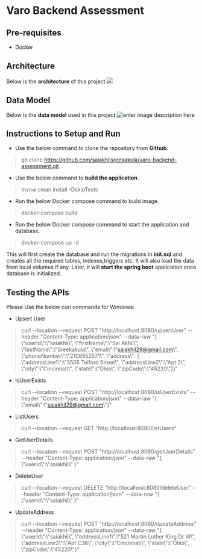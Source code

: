 ﻿# Varo Backend Assessment
## Pre-requisites
- Docker
## Architecture
Below is the **architecture** of this project
![](https://i.ibb.co/GngLc9T/proposed.jpg)
## Data Model
Below is the **data model** used in this project
![enter image description here](https://i.ibb.co/MMhdYh2/Database-ER-diagram-crow-s-foot.jpg)
## Instructions to Setup and Run
- Use the below command to clone the repository from **Github**.
> git clone https://github.com/saiakhilsreekakula/varo-backend-assessment.git
- Use the below command to **build the application**.
> mvnw clean install -DskipTests
- Run the below Docker compose command to build image.
> docker-compose build
- Run the below Docker compose command to start the application and database.
> docker-compose up -d

This will first create the database and run the migrations in **init.sql** and creates all the required tables, indexes,triggers etc. It will also load the data from local volumes if any. Later, it will **start the spring boot** application once database is initialized.
## Testing the APIs
Please Use the below curl commands for Windows:
- Upsert User
> curl --location --request POST "http://localhost:8080/upsertUser" --header "Content-Type: application/json" --data-raw "{    \\"userId\\":\\"saiakhil\\", \\"firstName\\":\\"Sai Akhil\\", \\"lastName\\":\\"Sreekakula\\", \\"email\\":\\"saiakhil29@gmail.com\\", \\"phoneNumber\\":\\"2108952571\\", \\"address\\": { \\"addressLine1\\":\\"3505 Telford Street\\", \\"addressLine2\\":\\"Apt 2\\", \\"city\\":\\"Cincinnati\\", \\"state\\":\\"Ohio\\", \\"zipCode\\":\\"45220\\"}}"
- IsUserExists
> curl --location --request POST "http://localhost:8080/isUserExists" --header "Content-Type: application/json" --data-raw "{ \\"email\\":\\"saiakhil29@gmail.com\\"}"
- ListUsers
> curl --location --request GET "http://localhost:8080/listUsers"
- GetUserDetails
> curl --location --request POST "http://localhost:8080/getUserDetails" --header "Content-Type: application/json" --data-raw "{ \\"userId\\":\\"saiakhil\\" }"
- DeleteUser
> curl --location --request DELETE "http://localhost:8080/deleteUser" --header "Content-Type: application/json" --data-raw "{ \\"userId\\":\\"saiakhil\\" }"
- UpdateAddress
> curl --location --request POST "http://localhost:8080/updateAddress" --header "Content-Type: application/json" --data-raw "{ \\"userId\\":\\"saiakhil\\", \\"addressLine1\\":\\"521 Martin Luther King Dr W\\", \\"addressLine2\\":\\"Apt C36\\", \\"city\\":\\"Cincinnati\\", \\"state\\":\\"Ohio\\", \\"zipCode\\":\\"45220\\"}"

